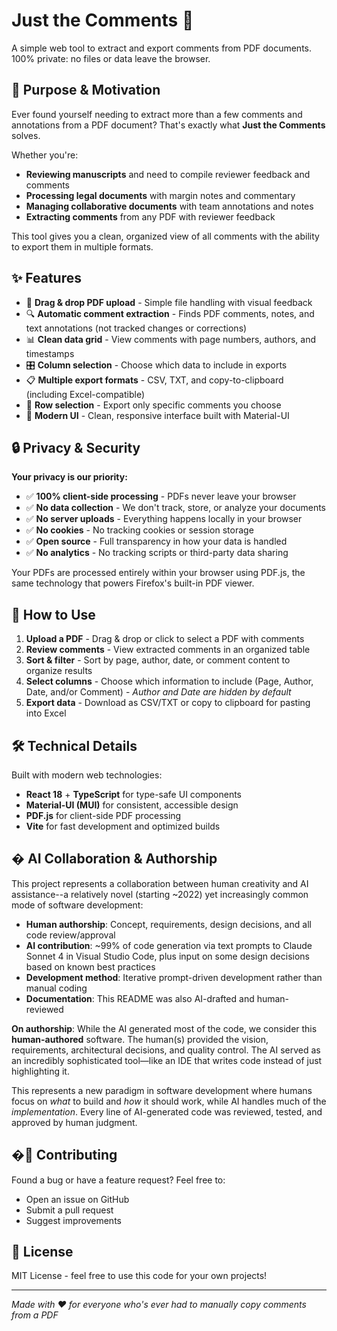 # Just the Comments 💬

A simple web tool to extract and export comments from PDF documents. 100% private: no files or data leave the browser.

## 🎯 Purpose & Motivation

Ever found yourself needing to extract more than a few comments and annotations from a PDF document? That's exactly what **Just the Comments** solves.

Whether you're:
- **Reviewing manuscripts** and need to compile reviewer feedback and comments
- **Processing legal documents** with margin notes and commentary  
- **Managing collaborative documents** with team annotations and notes
- **Extracting comments** from any PDF with reviewer feedback

This tool gives you a clean, organized view of all comments with the ability to export them in multiple formats.

## ✨ Features

- 📄 **Drag & drop PDF upload** - Simple file handling with visual feedback
- 🔍 **Automatic comment extraction** - Finds PDF comments, notes, and text annotations (not tracked changes or corrections)
- 📊 **Clean data grid** - View comments with page numbers, authors, and timestamps
- 🎛️ **Column selection** - Choose which data to include in exports
- 📋 **Multiple export formats** - CSV, TXT, and copy-to-clipboard (including Excel-compatible)
- 🔄 **Row selection** - Export only specific comments you choose
- 🎨 **Modern UI** - Clean, responsive interface built with Material-UI

## 🔒 Privacy & Security

**Your privacy is our priority:**

- ✅ **100% client-side processing** - PDFs never leave your browser
- ✅ **No data collection** - We don't track, store, or analyze your documents
- ✅ **No server uploads** - Everything happens locally in your browser
- ✅ **No cookies** - No tracking cookies or session storage
- ✅ **Open source** - Full transparency in how your data is handled
- ✅ **No analytics** - No tracking scripts or third-party data sharing

Your PDFs are processed entirely within your browser using PDF.js, the same technology that powers Firefox's built-in PDF viewer.

## 🚀 How to Use

1. **Upload a PDF** - Drag & drop or click to select a PDF with comments
2. **Review comments** - View extracted comments in an organized table
3. **Sort & filter** - Sort by page, author, date, or comment content to organize results
4. **Select columns** - Choose which information to include (Page, Author, Date, and/or Comment) - *Author and Date are hidden by default*
5. **Export data** - Download as CSV/TXT or copy to clipboard for pasting into Excel

## 🛠️ Technical Details

Built with modern web technologies:
- **React 18** + **TypeScript** for type-safe UI components
- **Material-UI (MUI)** for consistent, accessible design
- **PDF.js** for client-side PDF processing
- **Vite** for fast development and optimized builds

## � AI Collaboration & Authorship

This project represents a collaboration between human creativity and AI assistance--a relatively novel (starting ~2022) yet increasingly common mode of software development:

- **Human authorship**: Concept, requirements, design decisions, and all code review/approval
- **AI contribution**: ~99% of code generation via text prompts to Claude Sonnet 4 in Visual Studio Code, plus input on some design decisions based on known best practices
- **Development method**: Iterative prompt-driven development rather than manual coding
- **Documentation**: This README was also AI-drafted and human-reviewed

**On authorship**: While the AI generated most of the code, we consider this **human-authored** software. The human(s) provided the vision, requirements, architectural decisions, and quality control. The AI served as an incredibly sophisticated tool—like an IDE that writes code instead of just highlighting it.

This represents a new paradigm in software development where humans focus on *what* to build and *how* it should work, while AI handles much of the *implementation*. Every line of AI-generated code was reviewed, tested, and approved by human judgment.

## �🤝 Contributing

Found a bug or have a feature request? Feel free to:
- Open an issue on GitHub
- Submit a pull request
- Suggest improvements

## 📝 License

MIT License - feel free to use this code for your own projects!

---

*Made with ❤️ for everyone who's ever had to manually copy comments from a PDF*
